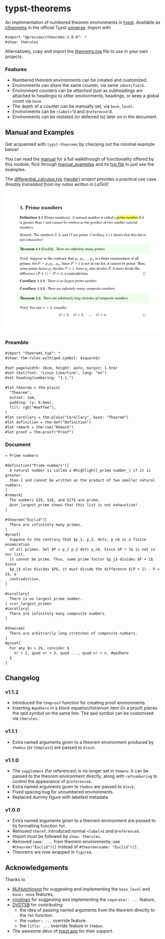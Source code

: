 # typst-theorems

An implementation of numbered theorem environments in
[typst](https://github.com/typst/typst).
Available as [ctheorems](https://typst.app/universe/package/ctheorems) in the
official Typst [universe](https://typst.app/universe).
Import with

```typst
#import "@preview/ctheorems:2.0.0": *
#show: thmrules
```

Alternatively, copy and import the [theorems.typ](theorems.typ) file to use in
your own projects.

### Features
- Numbered theorem environments can be created and customized.
- Environments can share the same counter, via same `identifier`s.
- Environment counters can be _attached_ (just as subheadings are attached to headings) to other environments, headings, or keep a global count via `base`.
- The depth of a counter can be manually set, via `base_level`.
- Environments can be `<label>`'d and `@reference`'d.
- Environments can be restated (or deferred to) later on in the document.

## Manual and Examples
Get acquainted with `typst-theorems` by checking out the minimal example below!

You can read the [manual](manual.pdf) for a full walkthrough of functionality
offered by this module; flick through [manual_examples](manual_examples.pdf)
and its [typ file](manual_examples.typ) to just see the examples.

The [differential_calculus.typ](differential_calculus.typ)
([render](differential_calculus.pdf)) project provides a practical use case.
_(Hastily translated from my notes written in LaTeX)_

![basic example](basic.png)

### Preamble
```typst
#import "theorems.typ": *
#show: thm-rules.with(qed-symbol: $square$)

#set page(width: 16cm, height: auto, margin: 1.5cm)
#set text(font: "Linux Libertine", lang: "en")
#set heading(numbering: "1.1.")

#let theorem = thm-plain(
  "Theorem",
  outset: 1em,
  padding: (y: 0.6em),
  fill: rgb("#eeffee"),
)
#let corollary = thm-plain("Corollary", base: "Theorem")
#let definition = thm-def("Definition")
#let remark = thm-rem("Remark")
#let proof = thm-proof("Proof")
```

### Document
```typst
= Prime numbers

#definition("Prime numbers")[
  A natural number is called a #highlight[_prime number_] if it is greater
  than 1 and cannot be written as the product of two smaller natural numbers.
]
#remark[
  The numbers $2$, $3$, and $17$ are prime.
  @cor_largest_prime shows that this list is not exhaustive!
]

#theorem("Euclid")[
  There are infinitely many primes.
]
#proof[
  Suppose to the contrary that $p_1, p_2, dots, p_n$ is a finite enumeration
  of all primes. Set $P = p_1 p_2 dots p_n$. Since $P + 1$ is not in our list,
  it cannot be prime. Thus, some prime factor $p_j$ divides $P + 1$.  Since
  $p_j$ also divides $P$, it must divide the difference $(P + 1) - P = 1$, a
  contradiction.
]

#corollary[
  There is no largest prime number.
] <cor_largest_prime>
#corollary[
  There are infinitely many composite numbers.
]

#theorem[
  There are arbitrarily long stretches of composite numbers.
]
#proof[
  For any $n > 2$, consider $
    n! + 2, quad n! + 3, quad ..., quad n! + n. #qedhere
  $
]
```

## Changelog

### v1.1.2

- Introduced the `thmproof` function for creating proof environments.
- Inserting `#qedhere` in a block equation/list/enum item (in a proof) places
  the qed symbol on the same line. The qed symbol can be customized via
  `thmrules`.

### v1.1.1

- Extra named arguments given to a theorem environment produced by `thmbox` (or
  `thmplain`) are passed to `block`.

### v1.1.0

- The `supplement` (for references) is no longer set in `thmenv`. It can be
  passed to the theorem environment directly, along with `refnumbering` to
  control the appearance of `@reference`s.
- Extra named arguments given to `thmbox` are passed to `block`.
- Fixed spacing bug for unnumbered environments.
- Replaced dummy figure with labelled metadata.

### v1.0.0

- Extra named arguments given to a theorem environment are passed to its
  formatting function `fmt`.
- Removed `thmref`, introduced normal `<label>`s and `@reference`s.
- Import must be followed by `show: thmrules`.
- Removed `name: ...` from theorem environments; use `#theorem("Euclid")[]`
  instead of `#theorem(name: "Euclid")[]`.
- Theorems are now wrapped in `figure`s.


## Acknowledgements

Thanks to

- [MJHutchinson](https://github.com/MJHutchinson) for suggesting and
  implementing the `base_level` and `base: none` features,
- [rmolinari](https://github.com/rmolinari) for suggesting and
  implementing the `separator: ...` feature,
- [DVDTSB](https://github.com/DVDTSB) for contributing
  - the idea of passing named arguments from the theorem directly to the `fmt`
    function.
  - the `number: ...` override feature.
  - the `title: ...` override feature in `thmbox`.
- The awesome devs of [typst.app](https://typst.app/) for their
  support.
